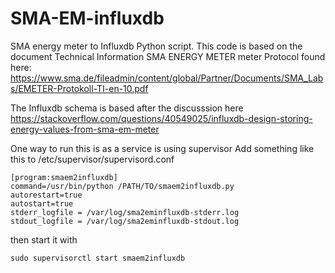 # SMA-EM-influxdb
SMA energy meter to Influxdb Python script. 
This code is based on the document Technical Information SMA ENERGY METER meter Protocol found here:
https://www.sma.de/fileadmin/content/global/Partner/Documents/SMA_Labs/EMETER-Protokoll-TI-en-10.pdf

The Influxdb schema is based after the discusssion here https://stackoverflow.com/questions/40549025/influxdb-design-storing-energy-values-from-sma-em-meter 

One way to run this is as a service is using supervisor 
Add something like this to /etc/supervisor/supervisord.conf 

```
[program:smaem2influxdb]
command=/usr/bin/python /PATH/TO/smaem2influxdb.py
autorestart=true
autostart=true
stderr_logfile = /var/log/sma2eminfluxdb-stderr.log
stdout_logfile = /var/log/sma2eminfluxdb-stdout.log
```
then start it with

```
sudo supervisorctl start smaem2influxdb
```



